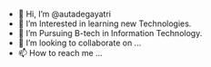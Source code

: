 - 👋 Hi, I’m @autadegayatri
- 👀 I’m Interested in learning new Technologies.
- 🌱 I’m Pursuing B-tech in Information Technology.
- 💞️ I’m looking to collaborate on ...
- 📫 How to reach me ...

<!---
autadegayatri/autadegayatri is a ✨ special ✨ repository because its `README.md` (this file) appears on your GitHub profile.
You can click the Preview link to take a look at your changes.
--->
